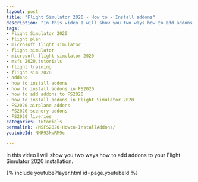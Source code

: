 ```yaml
---
layout: post
title: "Flight Simulator 2020 - How to - Install addons"
description: "In this video I will show you two ways how to add addons to your Flight Simulator 2020 installation."
tags:
- Flight Simulator 2020
- flight plan
- microsoft flight simulator
- flight simulator
- microsoft flight simulator 2020
- msfs 2020,tutorials
- flight training
- flight sim 2020
- addons
- how to install addons
- how to install addons in FS2020
- how to add addons to FS2020
- how to install addons in Flight Simulator 2020
- FS2020 airplane addons
- FS2020 scenery addons
- FS2020 liveries
categories: tutorials
permalink: /MSFS2020-Howto-InstallAddons/
youtubeId: NMR93kwRM9c

---
```


In this video I will show you two ways how to add addons to your Flight Simulator 2020 installation.

{% include youtubePlayer.html id=page.youtubeId %}